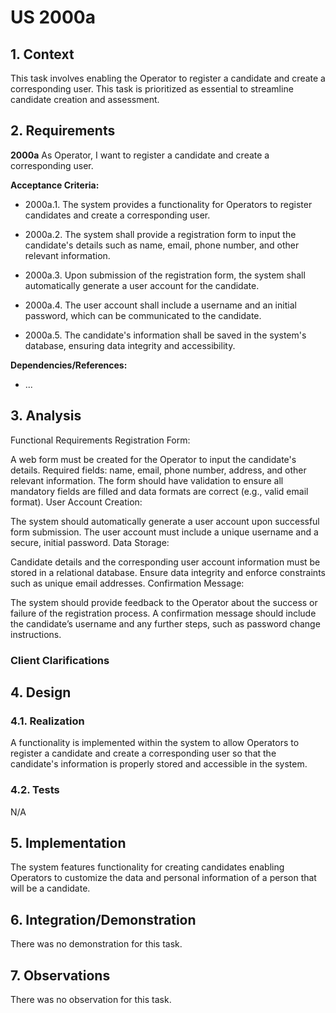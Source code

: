 # US 2000a

## 1. Context

This task involves enabling the Operator to register a candidate and create a corresponding user. This task is prioritized as essential to streamline candidate creation and assessment.

## 2. Requirements

**2000a** As Operator, I want to register a candidate and create a corresponding user.

**Acceptance Criteria:**

- 2000a.1. The system provides a functionality for Operators to register candidates and create a corresponding user.

- 2000a.2. The system shall provide a registration form to input the candidate's details such as name, email, phone number, and other relevant information.

- 2000a.3. Upon submission of the registration form, the system shall automatically generate a user account for the candidate.

- 2000a.4. The user account shall include a username and an initial password, which can be communicated to the candidate.

- 2000a.5. The candidate's information shall be saved in the system's database, ensuring data integrity and accessibility.
 
**Dependencies/References:**

- ...
## 3. Analysis

Functional Requirements
Registration Form:

A web form must be created for the Operator to input the candidate's details.
Required fields: name, email, phone number, address, and other relevant information.
The form should have validation to ensure all mandatory fields are filled and data formats are correct (e.g., valid email format).
User Account Creation:

The system should automatically generate a user account upon successful form submission.
The user account must include a unique username and a secure, initial password.
Data Storage:

Candidate details and the corresponding user account information must be stored in a relational database.
Ensure data integrity and enforce constraints such as unique email addresses.
Confirmation Message:

The system should provide feedback to the Operator about the success or failure of the registration process.
A confirmation message should include the candidate’s username and any further steps, such as password change instructions.

### Client Clarifications

## 4. Design

### 4.1. Realization

A functionality is implemented within the system to allow Operators to register a candidate and create a corresponding user so that the candidate's information is properly stored and accessible in the system.

### 4.2. Tests

N/A

## 5. Implementation

The system features functionality for creating candidates enabling Operators to customize the data and personal information of a person that will be a candidate.

## 6. Integration/Demonstration

There was no demonstration for this task.

## 7. Observations

There was no observation for this task.